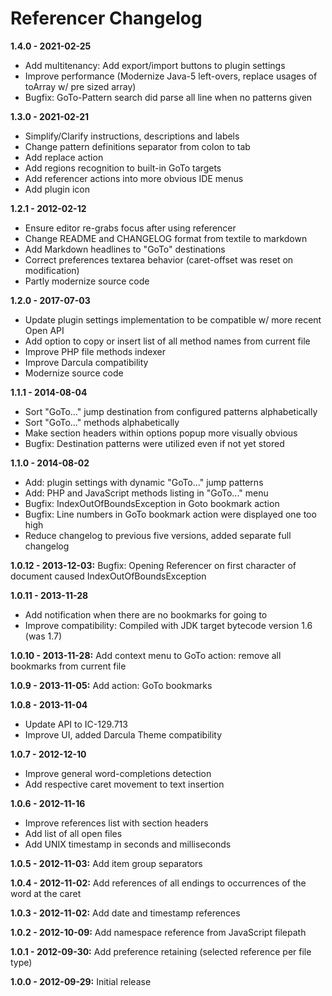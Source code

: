 Referencer Changelog
====================

**1.4.0 - 2021-02-25**
* Add multitenancy: Add export/import buttons to plugin settings
* Improve performance (Modernize Java-5 left-overs, replace usages of toArray w/ pre sized array) 
* Bugfix: GoTo-Pattern search did parse all line when no patterns given

**1.3.0 - 2021-02-21**
* Simplify/Clarify instructions, descriptions and labels
* Change pattern definitions separator from colon to tab
* Add replace action
* Add regions recognition to built-in GoTo targets
* Add referencer actions into more obvious IDE menus
* Add plugin icon

**1.2.1 - 2012-02-12**
* Ensure editor re-grabs focus after using referencer
* Change README and CHANGELOG format from textile to markdown
* Add Markdown headlines to "GoTo" destinations
* Correct preferences textarea behavior (caret-offset was reset on modification)
* Partly modernize source code

**1.2.0 - 2017-07-03**
* Update plugin settings implementation to be compatible w/ more recent Open API
* Add option to copy or insert list of all method names from current file
* Improve PHP file methods indexer
* Improve Darcula compatibility
* Modernize source code

**1.1.1 - 2014-08-04**
* Sort "GoTo..." jump destination from configured patterns alphabetically
* Sort "GoTo..." methods alphabetically
* Make section headers within options popup more visually obvious
* Bugfix: Destination patterns were utilized even if not yet stored

**1.1.0 - 2014-08-02**
* Add: plugin settings with dynamic "GoTo..." jump patterns
* Add: PHP and JavaScript methods listing in "GoTo..." menu
* Bugfix: IndexOutOfBoundsException in Goto bookmark action
* Bugfix: Line numbers in GoTo bookmark action were displayed one too high
* Reduce changelog to previous five versions, added separate full changelog

**1.0.12 - 2013-12-03:** Bugfix: Opening Referencer on first character of document caused IndexOutOfBoundsException

**1.0.11 - 2013-11-28**
* Add notification when there are no bookmarks for going to
* Improve compatibility: Compiled with JDK target bytecode version 1.6 (was 1.7)

**1.0.10 - 2013-11-28:** Add context menu to GoTo action: remove all bookmarks from current file

**1.0.9 - 2013-11-05:** Add action: GoTo bookmarks

**1.0.8 - 2013-11-04**
* Update API to IC-129.713
* Improve UI, added Darcula Theme compatibility

**1.0.7 - 2012-12-10**
* Improve general word-completions detection
* Add respective caret movement to text insertion

**1.0.6 - 2012-11-16**
* Improve references list with section headers
* Add list of all open files
* Add UNIX timestamp in seconds and milliseconds

**1.0.5 - 2012-11-03:** Add item group separators

**1.0.4 - 2012-11-02:** Add references of all endings to occurrences of the word at the caret

**1.0.3 - 2012-11-02:** Add date and timestamp references

**1.0.2 - 2012-10-09:** Add namespace reference from JavaScript filepath

**1.0.1 - 2012-09-30:** Add preference retaining (selected reference per file type)

**1.0.0 - 2012-09-29:** Initial release
